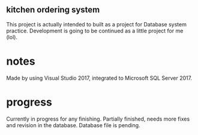## kitchen ordering system

This project is actually intended to built as a project for Database system practice.
Development is going to be continued as a little project for me (lol).
# notes

Made by using Visual Studio 2017, integrated to Microsoft SQL Server 2017.

# progress

Currently in progress for any finishing.
Partially finished, needs more fixes and revision in the database.
Database file is pending.